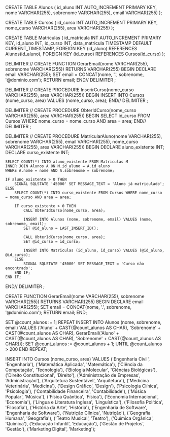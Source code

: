 CREATE TABLE Alunos (
    id_aluno INT AUTO_INCREMENT PRIMARY KEY,
    nome VARCHAR(255),
    sobrenome VARCHAR(255),
    email VARCHAR(255)
);

CREATE TABLE Cursos (
    id_curso INT AUTO_INCREMENT PRIMARY KEY,
    nome_curso VARCHAR(255),
    area VARCHAR(255)
);

CREATE TABLE Matriculas (
    id_matricula INT AUTO_INCREMENT PRIMARY KEY,
    id_aluno INT,
    id_curso INT,
    data_matricula TIMESTAMP DEFAULT CURRENT_TIMESTAMP,
    FOREIGN KEY (id_aluno) REFERENCES Alunos(id_aluno),
    FOREIGN KEY (id_curso) REFERENCES Cursos(id_curso)
);

DELIMITER //
CREATE FUNCTION GerarEmail(nome VARCHAR(255), sobrenome VARCHAR(255)) 
RETURNS VARCHAR(255)
BEGIN
    DECLARE email VARCHAR(255);
    SET email = CONCAT(nome, '.', sobrenome, '@dominio.com');
    RETURN email;
END//
DELIMITER ;

DELIMITER //
CREATE PROCEDURE InserirCurso(nome_curso VARCHAR(255), area VARCHAR(255))
BEGIN
    INSERT INTO Cursos (nome_curso, area) VALUES (nome_curso, area);
END//
DELIMITER ;

DELIMITER //
CREATE PROCEDURE ObterIdCurso(nome_curso VARCHAR(255), area VARCHAR(255))
BEGIN
    SELECT id_curso FROM Cursos WHERE nome_curso = nome_curso AND area = area;
END//
DELIMITER ;

DELIMITER //
CREATE PROCEDURE MatricularAluno(nome VARCHAR(255), sobrenome VARCHAR(255), email VARCHAR(255), nome_curso VARCHAR(255), area VARCHAR(255))
BEGIN
    DECLARE aluno_existente INT;
    DECLARE curso_existente INT;
    
    SELECT COUNT(*) INTO aluno_existente FROM Matriculas M
    INNER JOIN Alunos A ON M.id_aluno = A.id_aluno
    WHERE A.nome = nome AND A.sobrenome = sobrenome;
    
    IF aluno_existente > 0 THEN
        SIGNAL SQLSTATE '45000' SET MESSAGE_TEXT = 'Aluno já matriculado';
    ELSE
        SELECT COUNT(*) INTO curso_existente FROM Cursos WHERE nome_curso = nome_curso AND area = area;
        
        IF curso_existente > 0 THEN
            CALL ObterIdCurso(nome_curso, area);
            
            INSERT INTO Alunos (nome, sobrenome, email) VALUES (nome, sobrenome, email);
            SET @id_aluno = LAST_INSERT_ID();
            
            CALL ObterIdCurso(nome_curso, area);
            SET @id_curso = id_curso;
            
            INSERT INTO Matriculas (id_aluno, id_curso) VALUES (@id_aluno, @id_curso);
        ELSE
            SIGNAL SQLSTATE '45000' SET MESSAGE_TEXT = 'Curso não encontrado';
        END IF;
    END IF;
END//
DELIMITER ;

CREATE FUNCTION GerarEmail(nome VARCHAR(255), sobrenome VARCHAR(255)) 
RETURNS VARCHAR(255)
BEGIN
    DECLARE email VARCHAR(255);
    SET email = CONCAT(nome, '.', sobrenome, '@dominio.com');
    RETURN email;
END;

SET @count_alunos := 1;
REPEAT
    INSERT INTO Alunos (nome, sobrenome, email)
    VALUES ('Aluno' + CAST(@count_alunos AS CHAR), 'Sobrenome' + CAST(@count_alunos AS CHAR), GerarEmail('Aluno' + CAST(@count_alunos AS CHAR), 'Sobrenome' + CAST(@count_alunos AS CHAR)));
    SET @count_alunos := @count_alunos + 1;
UNTIL @count_alunos > 200 END REPEAT;

INSERT INTO Cursos (nome_curso, area)
VALUES 
    ('Engenharia Civil', 'Engenharia'),
    ('Matemática Aplicada', 'Matemática'),
    ('Ciência da Computação', 'Tecnologia'),
    ('Biologia Molecular', 'Ciências Biológicas'),
    ('Direito Constitucional', 'Direito'),
    ('Administração de Empresas', 'Administração'),
    ('Arquitetura Sustentável', 'Arquitetura'),
    ('Medicina Veterinária', 'Medicina'),
    ('Design Gráfico', 'Design'),
    ('Psicologia Clínica', 'Psicologia'),
    ('Contabilidade Financeira', 'Contabilidade'),
    ('Música Popular', 'Música'),
    ('Física Quântica', 'Física'),
    ('Economia Internacional', 'Economia'),
    ('Língua e Literatura Inglesa', 'Linguística'),
    ('Filosofia Política', 'Filosofia'),
    ('História da Arte', 'História'),
    ('Engenharia de Software', 'Engenharia de Software'),
    ('Nutrição Clínica', 'Nutrição'),
    ('Geografia Humana', 'Geografia'),
    ('Teatro Musical', 'Teatro'),
    ('Química Orgânica', 'Química'),
    ('Educação Infantil', 'Educação'),
    ('Gestão de Projetos', 'Gestão'),
    ('Marketing Digital', 'Marketing');
